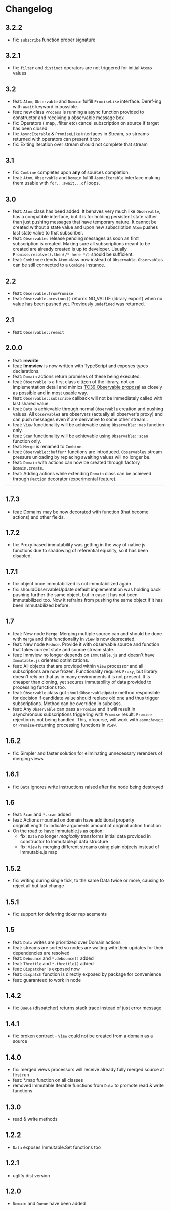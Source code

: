 # Changelog

## 3.2.2
- fix: `subscribe` function proper signature

## 3.2.1
- fix: `filter` and `distinct` operators are not triggered for initial `Atom`s values

## 3.2

- feat: `Atom`, `Observable` and `Domain` fulfill `PromiseLike` interface. Deref-ing with `await` keyword in possible.
- feat: new class `Process` is running a async function provided to constructor and receiving a observable message box
- fix: Operators (.map, .filter etc) cancel subscription on source if target has been closed
- fix: `AsyncIterable` & `PromiseLike` interfaces in Stream, so streams returned with operators can present it too
- fix: Exiting iteration over stream should not complete that stream

## 3.1

- fix: `Combine` completes upon **any** of sources completion.
- feat: `Atom`, `Observable` and `Domain` fulfill `AsyncIterable` interface making them usable with `for...await...of` loops.

## 3.0

- feat: `Atom` class has beed added. It behaves very much like `Observable`, has a compatible interface, but it is for holding persistent state rather than just pushing messages that have temporary nature. It cannot be created without a state value and upon new subscription `Atom` pushes last state value to that subscriber.
- feat: `Observables` release pending messages as soon as first subscription is created. Making sure all subscriptions meant to be created are already created is up to developer. Usually `Promise.resolve().then(/* here */)` should be sufficient.
- feat: `Combine` extends `Atom` class now instead of `Observable`. `Observable`s can be still connected to a `Combine` instance.

## 2.2

- feat: `Observable.fromPromise`
- feat: `Observable.previous()` returns NO_VALUE (library export) when no value has been pushed yet. Previously `undefined` was returned.

## 2.1

- feat: `Observable::reemit`

## 2.0.0

- feat: **rewrite**
- feat: **Immview** is now written with TypeScript and exposes types declarations.
- feat: `Domain` actions return promises of these being executed.
- feat: `Observable` is a first class citizen of the library, not an implementation detail and mimics [TC39 Observable proposal](https://github.com/tc39/proposal-observable) as closely as possible and in most usable way.
- feat: `Observable::subscribe` callback will not be immediately called with last shared value.
- feat: `Data` is achievable through normal `Observable` creation and pushing values. All `Observable`s are observers (actually all observer's proxy) and can push messages even if are derivative to some other stream..
- feat: `View` functionality will be achievable using `Observable::map` function only.
- feat: `Scan` functionality will be achievable using `Observable::scan` function only.
- feat: `Merge` is renamed to `Combine`.
- feat: `Observable::buffer*` functions are introduced. `Observable`s stream pressure unloading by replacing awaiting values will no longer be.
- feat: `Domain` with actions can now be created through factory `Domain.create`.
- feat: Adding actions while extending `Domain` class can be achieved through `@action` decorator (experimental feature).

---

## 1.7.3
- feat: Domains may be now decorated with function (that become actions) and other fields.

## 1.7.2
- fix: Proxy based immutability was getting in the way of native js functions due to shadowing of referential equality, so it has been disabled.

## 1.7.1
- fix: object once immutabilized is not immutabilized again
- fix: shouldObservableUpdate default implementation was holding back pushing further the same object, but in case it has not been immutabilized too. Now it refrains from pushing the same object if it has been immutabilized before.

## 1.7

- feat: New node `Merge`. Merging multiple source can and should be done with `Merge` and this functionality in `View` is now deprecated.
- feat: New node `Reduce`. Provide it with observable source and function that takes current state and source stream state. 
- feat: Immview no longer depends on `Immutable.js` and doesn't have `Immutable.js` oriented optimizations.
- feat: All objects that are provided within `View` processor and all subscriptions are now frozen. Functionality requires `Proxy`, but library doesn't rely on that as in many environments it is not present. It is cheaper than cloning, yet secures immutability of data provided to processing functions too.
- feat: `Observable` class got `shouldObservableUpdate` method responsible for decision if candidate value should replace old one and thus trigger subscriptions. Method can be overriden in subclass.
- feat: Any `Observable` can pass a `Promise` and it will result in asynchronous subscriptions triggering with `Promise` result. `Promise` rejection is not being handled. This, ofcourse, will work with `async`/`await` or `Promise`-returning processing functions in `View`.

## 1.6.2

- fix: Simpler and faster solution for eliminating unnecessary rerenders of merging views

## 1.6.1

- fix: `Data` ignores write instructions raised after the node being destroyed

## 1.6

- feat: `Scan` and `*.scan` added
- feat: Actions mounted on domain have additional property originalLength to indicate arguments amount of original action function
- On the road to have Immutable.js as option:
    - fix: `Data` no longer *magically* transforms initial data provided in constructor to Immutable.js data structure
    - fix: `View` is merging different streams using plain objects instead of Immutable.js map

## 1.5.2
 
- fix: writing during single tick, to the same Data twice or more, causing to reject all but last change

## 1.5.1

- fix: support for deferring ticker replacements

## 1.5

- feat: `Data` writes are prioritized over Domain actions
- feat: streams are sorted so nodes are waiting with their updates for their dependencies are resolved
- feat: `Debounce` and `*.debounce()` added
- feat: `Throttle` and `*.throttle()` added
- feat: `Dispatcher` is exposed now
- feat: `dispatch` function is directly exposed by package for convenience
- feat: guaranteed to work in node

## 1.4.2

- fix: `Queue` (dispatcher) returns stack trace instead of just error message

## 1.4.1

- fix: broken contract - `View` could not be created from a domain as a source

## 1.4.0

- fix: merged views processors will receive already fully merged source at first run
- feat: *.map function on all classes
- removed Immutable.Iterable functions from `Data` to promote read & write functions

## 1.3.0

- read & write methods

## 1.2.2

- `Data` exposes Immutable.Set functions too

## 1.2.1

- uglify dist version

## 1.2.0

- `Domain` and `Queue` have been added


